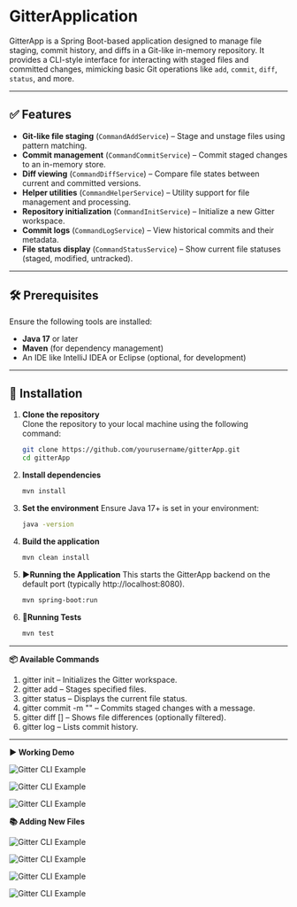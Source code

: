 # **GitterApplication**

GitterApp is a Spring Boot-based application designed to manage file staging, commit history, and diffs in a Git-like in-memory repository. It provides a CLI-style interface for interacting with staged files and committed changes, mimicking basic Git operations like `add`, `commit`, `diff`, `status`, and more.

---

## ✅ **Features**

- **Git-like file staging** (`CommandAddService`) – Stage and unstage files using pattern matching.
- **Commit management** (`CommandCommitService`) – Commit staged changes to an in-memory store.
- **Diff viewing** (`CommandDiffService`) – Compare file states between current and committed versions.
- **Helper utilities** (`CommandHelperService`) – Utility support for file management and processing.
- **Repository initialization** (`CommandInitService`) – Initialize a new Gitter workspace.
- **Commit logs** (`CommandLogService`) – View historical commits and their metadata.
- **File status display** (`CommandStatusService`) – Show current file statuses (staged, modified, untracked).

---

## 🛠 **Prerequisites**

Ensure the following tools are installed:

- **Java 17** or later
- **Maven** (for dependency management)
- An IDE like IntelliJ IDEA or Eclipse (optional, for development)

---

## 🚀 **Installation**

1. **Clone the repository**  
   Clone the repository to your local machine using the following command:
   ```bash
   git clone https://github.com/yourusername/gitterApp.git
   cd gitterApp


2. **Install dependencies**
   ```bash
   mvn install

3. **Set the environment**
   Ensure Java 17+ is set in your environment:
   ```bash
   java -version

4. **Build the application**
   ```bash
   mvn clean install

5. **▶️Running the Application**
   This starts the GitterApp backend on the default port (typically http://localhost:8080).
   ```bash
   mvn spring-boot:run
   

6. **🧪Running Tests**
   ```bash
   mvn test

---
 **📦 Available Commands**
1. gitter init – Initializes the Gitter workspace.
2. gitter add <file-or-pattern> – Stages specified files.
3. gitter status – Displays the current file status.
4. gitter commit -m "<message>" – Commits staged changes with a message.
5. gitter diff [<file-or-path>] – Shows file differences (optionally filtered).
6. gitter log – Lists commit history.

---
**▶️ Working Demo**


![Gitter CLI Example](images/starting_app.png)

![Gitter CLI Example](images/gitter_init_help.png)

![Gitter CLI Example](images/gitter_init_folder_structure.png)

**📚 Adding New Files**

![Gitter CLI Example](images/gitter_new_file_add.png)

![Gitter CLI Example](images/gitter_add_commit.png)

![Gitter CLI Example](images/gitter_diff.png)

![Gitter CLI Example](images/gitter_log.png)